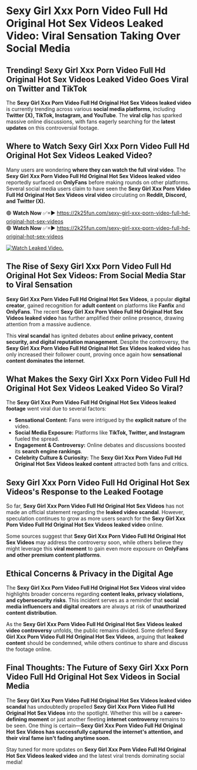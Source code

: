 # Sexy Girl Xxx Porn Video Full Hd Original Hot Sex Videos Leaked Video: Viral Sensation Taking Over Social Media

## **Trending! Sexy Girl Xxx Porn Video Full Hd Original Hot Sex Videos Leaked Video Goes Viral on Twitter and TikTok**
The **Sexy Girl Xxx Porn Video Full Hd Original Hot Sex Videos leaked video** is currently trending across various **social media platforms**, including **Twitter (X), TikTok, Instagram, and YouTube**. The **viral clip** has sparked massive online discussions, with fans eagerly searching for the **latest updates** on this controversial footage.

## **Where to Watch Sexy Girl Xxx Porn Video Full Hd Original Hot Sex Videos Leaked Video?**
Many users are wondering **where they can watch the full viral video**. The **Sexy Girl Xxx Porn Video Full Hd Original Hot Sex Videos leaked video** reportedly surfaced on **OnlyFans** before making rounds on other platforms. Several social media users claim to have seen the **Sexy Girl Xxx Porn Video Full Hd Original Hot Sex Videos viral video** circulating on **Reddit, Discord, and Twitter (X).**

🟢 **Watch Now** ✅=► https://2k25fun.com/sexy-girl-xxx-porn-video-full-hd-original-hot-sex-videos  
🟢 **Watch Now** ✅=► https://2k25fun.com/sexy-girl-xxx-porn-video-full-hd-original-hot-sex-videos  

[![Watch Leaked Video.](https://miro.medium.com/v2/resize:fit:828/format:webp/1*cilzJN44JGOrTw9NJCrNHA.gif "Watch Leaked Video")](https://2k25fun.com/sexy-girl-xxx-porn-video-full-hd-original-hot-sex-videos)

## **The Rise of Sexy Girl Xxx Porn Video Full Hd Original Hot Sex Videos: From Social Media Star to Viral Sensation**
**Sexy Girl Xxx Porn Video Full Hd Original Hot Sex Videos**, a popular **digital creator**, gained recognition for **adult content** on platforms like **Fanfix** and **OnlyFans**. The recent **Sexy Girl Xxx Porn Video Full Hd Original Hot Sex Videos leaked video** has further amplified their online presence, drawing attention from a massive audience.

This **viral scandal** has ignited debates about **online privacy, content security, and digital reputation management**. Despite the controversy, the **Sexy Girl Xxx Porn Video Full Hd Original Hot Sex Videos leaked video** has only increased their follower count, proving once again how **sensational content dominates the internet**.

## **What Makes the Sexy Girl Xxx Porn Video Full Hd Original Hot Sex Videos Leaked Video So Viral?**
The **Sexy Girl Xxx Porn Video Full Hd Original Hot Sex Videos leaked footage** went viral due to several factors:
- **Sensational Content:** Fans were intrigued by the **explicit nature** of the video.
- **Social Media Exposure:** Platforms like **TikTok, Twitter, and Instagram** fueled the spread.
- **Engagement & Controversy:** Online debates and discussions boosted its **search engine rankings**.
- **Celebrity Culture & Curiosity:** The **Sexy Girl Xxx Porn Video Full Hd Original Hot Sex Videos leaked content** attracted both fans and critics.

## **Sexy Girl Xxx Porn Video Full Hd Original Hot Sex Videos's Response to the Leaked Footage**
So far, **Sexy Girl Xxx Porn Video Full Hd Original Hot Sex Videos** has not made an official statement regarding the **leaked video scandal**. However, speculation continues to grow as more users search for the **Sexy Girl Xxx Porn Video Full Hd Original Hot Sex Videos leaked video** online.

Some sources suggest that **Sexy Girl Xxx Porn Video Full Hd Original Hot Sex Videos** may address the controversy soon, while others believe they might leverage this **viral moment** to gain even more exposure on **OnlyFans and other premium content platforms**.

## **Ethical Concerns & Privacy in the Digital Age**
The **Sexy Girl Xxx Porn Video Full Hd Original Hot Sex Videos viral video** highlights broader concerns regarding **content leaks, privacy violations, and cybersecurity risks**. This incident serves as a reminder that **social media influencers and digital creators** are always at risk of **unauthorized content distribution**.

As the **Sexy Girl Xxx Porn Video Full Hd Original Hot Sex Videos leaked video controversy** unfolds, the public remains divided. Some defend **Sexy Girl Xxx Porn Video Full Hd Original Hot Sex Videos**, arguing that **leaked content** should be condemned, while others continue to share and discuss the footage online.

## **Final Thoughts: The Future of Sexy Girl Xxx Porn Video Full Hd Original Hot Sex Videos in Social Media**
The **Sexy Girl Xxx Porn Video Full Hd Original Hot Sex Videos leaked video scandal** has undoubtedly propelled **Sexy Girl Xxx Porn Video Full Hd Original Hot Sex Videos** into the spotlight. Whether this will be a **career-defining moment** or just another fleeting **internet controversy** remains to be seen. One thing is certain—**Sexy Girl Xxx Porn Video Full Hd Original Hot Sex Videos has successfully captured the internet's attention, and their viral fame isn't fading anytime soon.**

Stay tuned for more updates on **Sexy Girl Xxx Porn Video Full Hd Original Hot Sex Videos leaked video** and the latest viral trends dominating social media!